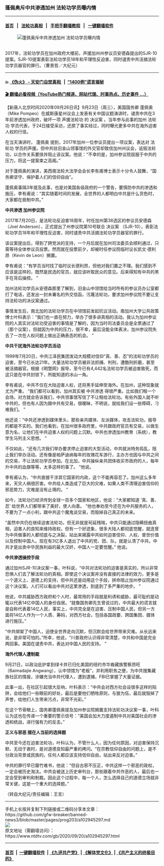 ### 蓬佩奥斥中共渗透加州 法轮功学员曝内情
------------------------

#### [首页](https://github.com/gfw-breaker/banned-news3/blob/master/README.md) &nbsp;&nbsp;|&nbsp;&nbsp; [法轮功真相](https://github.com/begood0513/basic/blob/master/README.md)  &nbsp;&nbsp;|&nbsp;&nbsp; [手把手翻墙教程](https://github.com/gfw-breaker/guides/wiki)  &nbsp;&nbsp;|&nbsp;&nbsp; [一键翻墙软件](https://github.com/gfw-breaker/nogfw/blob/master/README.md)  



<div><div class="featured_image">
 <figure>
  <img alt="蓬佩奥斥中共渗透加州 法轮功学员曝内情" src="https://i.ntdtv.com/assets/uploads/2020/09/Tu6_IMG_0221-1-e1601005134508-800x450.jpg"/>
 </figure><br/>
 <span class="caption">
  2017年，法轮功学员在加州政府大楼前，声援加州州参议员安德森提出的SJR-10提案。SJR-10提案表彰法轮功学员18年和平理性反迫害，同时谴责中共活摘法轮功学员器官的罪行。（曹景哲／大纪元）
 </span>
</div>
</div><hr/>

#### 💥 [《伪火》 - 天安门自焚真相 ](http://158.247.195.190:10000/videos/blog/weihuo.html)&nbsp; |&nbsp; [“1400例”谎言揭秘  ](http://158.247.195.190:10000/videos/blog/jiexi1400.html)

#### [ 🎬  翻墙必看视频（YouTube热门频道、网站代理、时事热点、历史事件 ...）](https://github.com/gfw-breaker/links/blob/master/banned.md)

<div><div class="post_content" itemprop="articleBody">
 <p>
  【新唐人北京时间2020年09月26日讯】9月23日（周三），美国国务卿
  <ok href="https://www.ntdtv.com/gb/蓬佩奥.htm">
   蓬佩奥
  </ok>
  （Mike Pompeo）在威斯康星州议会上发表有关中国议题演讲时，谴责中共在3年前渗透加州政府，破坏一项
  <ok href="https://www.ntdtv.com/gb/声援法轮功.htm">
   声援法轮功
  </ok>
  的
  <ok href="https://www.ntdtv.com/gb/决议案.htm">
   决议案
  </ok>
  。当年参与此事的加州
  <ok href="https://www.ntdtv.com/gb/法轮功.htm">
   法轮功
  </ok>
  学员代表，于24日接受采访，还原了事实经过，同时曝光更多中共在海外迫害人权的行径。
 </p>
 <p>
  在当天演讲时，
  <ok href="https://www.ntdtv.com/gb/蓬佩奥.htm">
   蓬佩奥
  </ok>
  提到，2017年加州一位参议员提出一项议案，表达对
  <ok href="https://www.ntdtv.com/gb/法轮功.htm">
   法轮功
  </ok>
  学员的声援。但中共驻旧金山领事馆的外交官却致信加州州议会，诋毁法轮功，以合作关系要挟并阻止该议案。他说：“不幸的是，加州参议院屈服于中共的压力，将这一提案束之高阁。”
 </p>
 <p>
  对于蓬佩奥的演讲，美西南法轮大法学会会长李有甫博士表示十分令人鼓舞，“国务卿坚守、保护着人们的信仰自由”。
 </p>
 <p>
  蓬佩奥事隔3年提及此事，也是对美国各级政府的一个警告，要慎防中共的渗透和施压，李有甫说：“其实随着时间的发展，全世界的人都明白中共是什么货色时，大家都在抵制中共。”
 </p>
 <div class="video_fit_container">
 </div>
 <p>
  <strong>
   <ok href="https://www.ntdtv.com/gb/中共渗透.htm">
    中共渗透
   </ok>
   加州参议院
  </strong>
 </p>
 <p>
  2017年7月20日，是法轮功反迫害18周年，时任加州第38选区的参议员安德森（Joel Anderson），正式提出了州参议院第10号联合
  <ok href="https://www.ntdtv.com/gb/决议案.htm">
   决议案
  </ok>
  （SJR-10），表彰法轮功学员18年和平理性反迫害，同时谴责中共活摘法轮功学员器官的罪行。
 </p>
 <p>
  该议案提出后，得到了跨党派的支持，一个月后就在加州司法委员会顺利通过，只需等待全体参议员投票。然而就在投票前夕，却被时任参议院临时议长凯文‧德利昂（Kevin de Leon）搁置。
 </p>
 <p>
  李有甫说：“有学员当时找了临时议长德利昂，但他对我们置之不理。我们感到不应该是这样的，既然是民选的官员，就应该听取民众的意见。后来得知有中共的黑手在背后操控。 ”
 </p>
 <p>
  加州法轮功学员从安德森那里了解到，旧金山中领馆给当时所有的参议员办公室都打了电话，还发出一封未署名的外交信函，污蔑法轮功，要求加州参议院不要让支持法轮功的决议案通过。
 </p>
 <p>
  事情发生后，南北加的法轮功学员在中领馆前发起抗议活动。南加州大学公共政策博士叶科表示：“我们也一直在努力，举办了很多讲真相的活动。我认为加州参议院的人其实对法轮功受迫害的事情是了解的，因为当时司法委员会是全票通过了（那个议案），但就因为中共的压力，很不幸，最后没能全体表决，加州参议院失去了一次在人权问题上做出正确表态的机会。 ”
 </p>
 <p>
  <strong>
   中共干扰海外法轮功学员活动
  </strong>
 </p>
 <p>
  1999年7月20日，中共江泽民集团发动大规模对信仰“真、善、忍”的法轮功学员的迫害，至今已长达21年。大量法轮功学员被非法抓捕、判刑，遭酷刑折磨，甚至被活摘器官。根据《明慧网》报导，至今已有4,442名法轮功学员被迫害致死，而这只是在中共封锁下，所能知道的冰山一角。
 </p>
 <p>
  李有甫说，中共不仅在大陆迫害人权，还将黑手延伸至海外。在加州，这种现象就尤为严重。 “我们都可以看到，加州其实被
  <ok href="https://www.ntdtv.com/gb/中共渗透.htm">
   中共渗透
  </ok>
  得很严重。比如我们租一个会场，对方就会告诉我们，中共领事馆写信了不让租给法轮功。有些外国人就不听中共的，但也有人因为跟中共有交易，很暧昧，不明说，就给我们设一些障碍，刁难我们。 ”
 </p>
 <p>
  他还说：“中共还渗透到媒体里头，那些亲共媒体、左派媒体，攻击法轮功，报导的都是不实的。我们也看到，在加州很多政府里，中共跟政府官员有交易，以做生意为名，让他们在中共迫害人权的问题上沉默。中共也渗透加州教育（系统），教学生马列主义思想。 ”
 </p>
 <p>
  不仅如此，“还有几次我们举办要求停止迫害的大型活动，中共就派特务捣乱，阻止我们举办活动。还有像是帕萨迪纳每年的玫瑰花车游行，主办方也因与中共之间的交易，不让法轮功学员参加。在北加，中共操纵亲共团体收买市政府的人，每年升中共的血旗等等，太多这样的事了。 ”他说。
 </p>
 <p>
  李有甫认为，“中共直接干涉其它国家的内政，这个不能再容忍了。加州这么多年来，天灾人祸很厉害。中共给人类造成了巨大的灾难，如果人类不清理迫害信仰的邪恶势力，灾难是没有止境的。 ”
 </p>
 <p>
  如今，法轮功已经洪传到全球一百多个国家和地区，他说：“大家都知道 ‘真、善、忍’ 给世界人们都带来了美好，使人向善。 ”他也奉劝至今还在为中共服务的人，不要为了一点小利，跟中共这个魔鬼谈交易，而毁掉自己真正的未来。
 </p>
 <p>
  “虽然中共仍在继续迫害法轮功，但无非就是茍延残喘，中共只能通过隐瞒扭曲真相，迫害人的良知来维持政权。但有一个好迹象，很多大陆人都彻底觉醒，就连曾为中共做事的人都彻底与之决裂，站出来揭露中共如何迫害信仰、人权、普世价值以及控制中国人。现在有3亿多人退出了中共的党、团、队，就是认清了中共。中共才是出卖中华民族利益的最大汉奸，中国人一定要觉醒。” 他说。
 </p>
 <p>
  <strong>
   中共渗透操控手段
  </strong>
 </p>
 <p>
  通过加州SJR-10决议案一事，叶科说，“中共对法轮功的迫害是真实的，所以非常恐惧人们去了解法轮功的真相。即使这个决议案并没有直接的法律的效力，更多是一个道义上、道德上的支持，但中共还是动用这个手段，拼命阻止加州参议院通过这个决议案。人们可以看出中共对这里渗透，到底到了多严重的地步。 ”
 </p>
 <p>
  他说，中共威胁西方政府和个人时，最常用的手段就是利诱和威胁，最可耻的是动辄以代表14亿中国人的身份自居。“就像国务卿先生曾说过的，中共最大的谎言就是自称代表着14亿人民，事实上，中共完全是在迫害、压制中国人民，但另一方面将14亿人作为一个人质、筹码，对西方社会，包括各国政要、跨国集团、媒体进行施压。”
 </p>
 <p>
  “中共绑架了中国人，迫使全世界走向沉默，但沉默会给世界带来灾难。从长远来说，是非常可怕的。”所幸，他说，“川普政府认识得非常清楚，中共和中国是完全两回事。美国在谴责中共，表达对中国人民的支持。 ”
 </p>
 <p>
  <strong>
   海外代理人遭制裁
  </strong>
 </p>
 <p>
  9月21日，以政治庇护拿到绿卡并已归化美国的纽约市华裔藏族警察昂旺（Baimadajie Angwang），认中领馆为“老板”，并利用职务之便，为中共搜集藏族社区的情报，涉嫌充当中共代理人，遭到逮捕，FBI已掌握了大量证据。
 </p>
 <p>
  此事一出，在社区引起很大反响，叶科表示：“中共会对西方社会设很多这样的陷阱，会给他们一些眼前的好处，最后是要他们牺牲原则，与狼为伍，最后就毁掉了声誉，给他们人生带来污点，非常不光彩。”
 </p>
 <p>
  在这个节骨眼上，国务卿蓬佩奥提及加州参议院搁置支持法轮功决议案一事，叶科认为这也在传递一个重要的警示信号：“美国会加大力度遏制中共对美国社会的渗透和统战，进行强有力的反击。”
 </p>
 <p>
  <strong>
   正义与邪恶 摆在人当前的选择题
  </strong>
 </p>
 <p>
  中共至今还在迫害法轮功，叶科认为，不管什么人，因为任何原因，对迫害保持沉默、无动于衷时，是对道德良知最严重的拷问。“在宗教信仰自由的问题上，是不分政治背景或民族的，任何人都应该支持信仰自由，站出来反对迫害。”
 </p>
 <p>
  中共的罪行早已罄竹难书，他说：“但自古邪不压正，中共这样一个邪恶的政权，一定会被历史淘汰。中共会被送上历史审判台，那些跟着中共作恶的人，最后也一定会受到审判和制裁。因此这个过程中，每一个人，怎么选择自己的道德立场就非常关键，这是一个重大的选择题。”
 </p>
 <p>
  （转自大纪元/责任编辑：王言）
 </p>
 <div class="single_ad">
 </div>
</div>
</div>
<hr/>
手机上长按并复制下列链接或二维码分享本文章：<br/>
https://github.com/gfw-breaker/banned-news3/blob/master/pages/prog203/a102945297.md <br/>
<a href='https://github.com/gfw-breaker/banned-news3/blob/master/pages/prog203/a102945297.md'><img src='https://github.com/gfw-breaker/banned-news3/blob/master/pages/prog203/a102945297.md.png'/></a> <br/>
原文地址（需翻墙访问）：https://www.ntdtv.com/gb/2020/09/20/a102945297.html


------------------------
#### [首页](https://github.com/gfw-breaker/banned-news3/blob/master/README.md) &nbsp;|&nbsp; [一键翻墙软件](https://github.com/gfw-breaker/nogfw/blob/master/README.md) &nbsp;| [《九评共产党》](https://github.com/gfw-breaker/9ping.md/blob/master/README.md#九评之一评共产党是什么) | [《解体党文化》](https://github.com/gfw-breaker/jtdwh.md/blob/master/README.md) | [《共产主义的终极目的》](https://github.com/gfw-breaker/gczydzjmd.md/blob/master/README.md)


<img src='http://gfw-breaker.win/banned-news3/pages/prog203/a102945297.md' width='0px' height='0px'/>